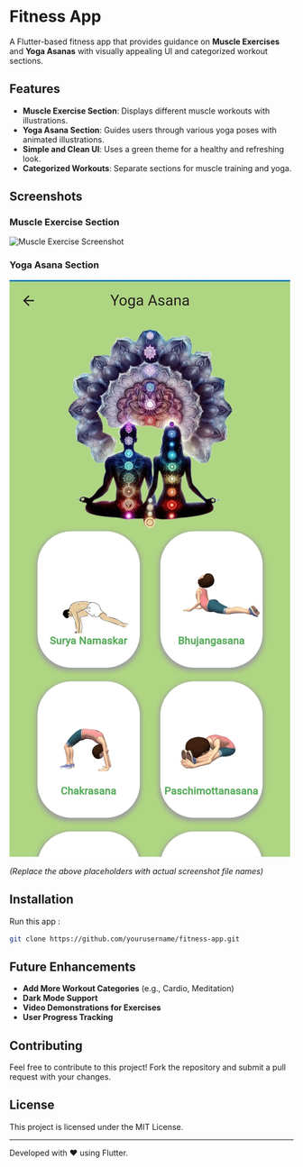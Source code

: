 # Fitness App

A Flutter-based fitness app that provides guidance on **Muscle Exercises** and **Yoga Asanas** with visually appealing UI and categorized workout sections.

## Features
- **Muscle Exercise Section**: Displays different muscle workouts with illustrations.
- **Yoga Asana Section**: Guides users through various yoga poses with animated illustrations.
- **Simple and Clean UI**: Uses a green theme for a healthy and refreshing look.
- **Categorized Workouts**: Separate sections for muscle training and yoga.

## Screenshots

### Muscle Exercise Section
![Muscle Exercise Screenshot](Screen_Short/exercise.jpg)

### Yoga Asana Section
![Yoga Asana Screenshot](Screen_Shorts/yoga.jpg)

_(Replace the above placeholders with actual screenshot file names)_

## Installation
Run this app :
   ```bash
   git clone https://github.com/yourusername/fitness-app.git
   ```


## Future Enhancements
- **Add More Workout Categories** (e.g., Cardio, Meditation)
- **Dark Mode Support**
- **Video Demonstrations for Exercises**
- **User Progress Tracking**

## Contributing
Feel free to contribute to this project! Fork the repository and submit a pull request with your changes.

## License
This project is licensed under the MIT License.

---
Developed with ❤️ using Flutter.
